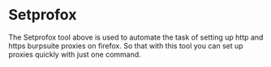# Setprofox

The Setprofox tool above is used to automate the task of setting up http and https burpsuite proxies on firefox. So that with this tool you can set up proxies quickly with just one command.
